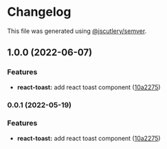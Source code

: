 # Changelog

This file was generated using [@jscutlery/semver](https://github.com/jscutlery/semver).

## 1.0.0 (2022-06-07)


### Features

* **react-toast:** add react toast component ([10a2275](https://gitlab.migoinc.com/migotv/paintbox/commit/10a2275cd502bac0d09315492c3f821a31885f4b))

### 0.0.1 (2022-05-19)


### Features

* **react-toast:** add react toast component ([10a2275](https://gitlab.migoinc.com/migotv/paintbox/commit/10a2275cd502bac0d09315492c3f821a31885f4b))
